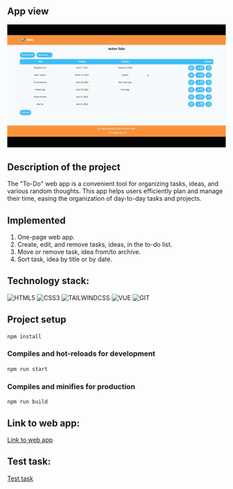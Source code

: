 ## App view

![Overview](./assets/overview.gif)

## Description of the project

The "To-Do" web app is a convenient tool for organizing tasks, ideas, and various random thoughts. This app helps users efficiently plan and manage their time, easing the organization of day-to-day tasks and projects.

## Implemented

1. One-page web app.
2. Create, edit, and remove tasks, ideas, in the to-do list.
3. Move or remove task, idea from/to archive.
4. Sort task, idea by title or by date.

## Technology stack:

![HTML5](https://img.shields.io/badge/HTML5-E34F26?style=for-the-badge&logo=html5&logoColor=white)
![CSS3](https://img.shields.io/badge/CSS3-1572B6?style=for-the-badge&logo=css3&logoColor=white)
![TAILWINDCSS](https://img.shields.io/badge/tailwindcss-CC6699?style=for-the-badge&logoColor=white)
![VUE](https://img.shields.io/badge/Vue.js-35495E?style=for-the-badge&logo=vuedotjs&logoColor=4FC08D)
![GIT](https://img.shields.io/badge/GIT-E44C30?style=for-the-badge&logo=git&logoColor=white)

## Project setup
```
npm install
```

### Compiles and hot-reloads for development
```
npm run start
```

### Compiles and minifies for production
```
npm run build
```

## Link to web app:

[Link to web app](https://test-task-to-do-vue-js.vercel.app/)

## Test task:

[Test task](https://docs.google.com/document/d/1TnLjxMGN1DgV6zUeT8KTiwBGZssgeuF2OaaqM9crgc4/edit?usp=sharing)







